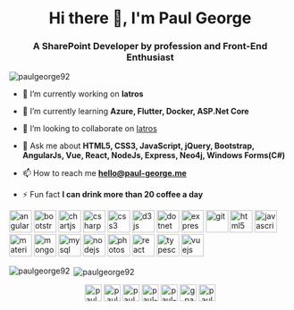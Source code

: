 <h1 align="center">Hi there 👋, I'm Paul George</h1>
<h3 align="center">A SharePoint Developer by profession and Front-End Enthusiast</h3>

<p align="left"> <img src="https://komarev.com/ghpvc/?username=paulgeorge92" alt="paulgeorge92" /> </p>

- 🔭 I’m currently working on **Iatros**

- 🌱 I’m currently learning **Azure, Flutter, Docker, ASP.Net Core**

- 👯 I’m looking to collaborate on [Iatros](https://github.com/paulgeorge92/Iatros-Client)

- 💬 Ask me about **HTML5, CSS3, JavaScript, jQuery, Bootstrap, AngularJs, Vue, React, NodeJs, Express, Neo4j, Windows Forms(C#)**

- 📫 How to reach me **hello@paul-george.me**

- ⚡ Fun fact **I can drink more than 20 coffee a day**

<p align="left"><img src="https://devicons.github.io/devicon/devicon.git/icons/angularjs/angularjs-original.svg" alt="angularjs" width="40" height="40"/> <img src="https://devicons.github.io/devicon/devicon.git/icons/bootstrap/bootstrap-plain.svg" alt="bootstrap" width="40" height="40"/> <img src="https://www.chartjs.org/media/logo-title.svg" alt="chartjs" width="40" height="40"/> <img src="https://devicons.github.io/devicon/devicon.git/icons/csharp/csharp-original.svg" alt="csharp" width="40" height="40"/> <img src="https://devicons.github.io/devicon/devicon.git/icons/css3/css3-original-wordmark.svg" alt="css3" width="40" height="40"/> <img src="https://devicons.github.io/devicon/devicon.git/icons/d3js/d3js-original.svg" alt="d3js" width="40" height="40"/> <img src="https://devicons.github.io/devicon/devicon.git/icons/dot-net/dot-net-original-wordmark.svg" alt="dotnet" width="40" height="40"/> <img src="https://devicons.github.io/devicon/devicon.git/icons/express/express-original-wordmark.svg" alt="express" width="40" height="40"/> <img src="https://www.vectorlogo.zone/logos/git-scm/git-scm-icon.svg" alt="git" width="40" height="40"/> <img src="https://devicons.github.io/devicon/devicon.git/icons/html5/html5-original-wordmark.svg" alt="html5" width="40" height="40"/> <img src="https://devicons.github.io/devicon/devicon.git/icons/javascript/javascript-original.svg" alt="javascript" width="40" height="40"/> <img src="https://raw.githubusercontent.com/prplx/svg-logos/5585531d45d294869c4eaab4d7cf2e9c167710a9/svg/materialize.svg" alt="materialize" width="40" height="40"/> <img src="https://devicons.github.io/devicon/devicon.git/icons/mongodb/mongodb-original-wordmark.svg" alt="mongodb" width="40" height="40"/> <img src="https://devicons.github.io/devicon/devicon.git/icons/mysql/mysql-original-wordmark.svg" alt="mysql" width="40" height="40"/> <img src="https://devicons.github.io/devicon/devicon.git/icons/nodejs/nodejs-original-wordmark.svg" alt="nodejs" width="40" height="40"/> <img src="https://devicons.github.io/devicon/devicon.git/icons/photoshop/photoshop-plain.svg" alt="photoshop" width="40" height="40"/> <img src="https://devicons.github.io/devicon/devicon.git/icons/react/react-original-wordmark.svg" alt="react" width="40" height="40"/> <img src="https://devicons.github.io/devicon/devicon.git/icons/typescript/typescript-original.svg" alt="typescript" width="40" height="40"/> <img src="https://devicons.github.io/devicon/devicon.git/icons/vuejs/vuejs-original-wordmark.svg" alt="vuejs" width="40" height="40"/></p><p><img align="left" src="https://github-readme-stats.vercel.app/api/top-langs/?username=paulgeorge92&layout=compact&hide=html" alt="paulgeorge92" /></p>

<p>&nbsp;<img align="center" src="https://github-readme-stats.vercel.app/api?username=paulgeorge92&show_icons=true" alt="paulgeorge92" /></p>

<p align="center">
<a href="https://codepen.io/paul_george" target="blank"><img align="center" src="https://cdn.jsdelivr.net/npm/simple-icons@3.0.1/icons/codepen.svg" alt="paul_george" height="30" width="30" /></a>
<a href="https://dev.to/paulgeorge92" target="blank"><img align="center" src="https://cdn.jsdelivr.net/npm/simple-icons@3.0.1/icons/dev-dot-to.svg" alt="paulgeorge92" height="30" width="30" /></a>
<a href="https://twitter.com/paul_george92" target="blank"><img align="center" src="https://cdn.jsdelivr.net/npm/simple-icons@3.0.1/icons/twitter.svg" alt="paul_george92" height="30" width="30" /></a>
<a href="https://linkedin.com/in/paul-george" target="blank"><img align="center" src="https://cdn.jsdelivr.net/npm/simple-icons@3.0.1/icons/linkedin.svg" alt="paul-george" height="30" width="30" /></a>
<a href="https://stackoverflow.com/users/paul-george" target="blank"><img align="center" src="https://cdn.jsdelivr.net/npm/simple-icons@3.0.1/icons/stackoverflow.svg" alt="paul-george" height="30" width="30" /></a>
<a href="https://fb.com/g.paul.92" target="blank"><img align="center" src="https://cdn.jsdelivr.net/npm/simple-icons@3.0.1/icons/facebook.svg" alt="g.paul.92" height="30" width="30" /></a>
<a href="https://instagram.com/paulgeorge_92" target="blank"><img align="center" src="https://cdn.jsdelivr.net/npm/simple-icons@3.0.1/icons/instagram.svg" alt="paulgeorge_92" height="30" width="30" /></a>
</p>
